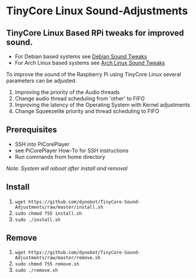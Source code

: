 # TinyCore Linux Sound-Adjustments

## TinyCore Linux Based RPi tweaks for improved sound.
- For Debian based systems see [Debian Sound Tweaks](https://github.com/dynobot/Linux-Audio-Adjustments)
- For Arch Linux based systems see [Arch Linux Sound Tweaks](https://github.com/dynobot/Arch-Linux-Audio-RPi)

To improve the sound of the Raspberry Pi using TinyCore Linux several parameters can be adjusted. 

1) Improving the priority of the Audio threads
2) Change audio thread scheduling from 'other' to FIFO
3) Improving the latency of the Operating System with Kernel adjustments
4) Change Squeezelite priority and thread scheduling to FIFO

## Prerequisites
- SSH into PiCorePlayer
- see PiCorePlayer How-To for SSH instructions
- Run commands from home directory


*Note: System will reboot after install and removal*

## Install
1) `wget https://github.com/dynobot/TinyCore-Sound-Adjustments/raw/master/install.sh`
2) `sudo chmod 755 install.sh`
3) `sudo ./install.sh`


## Remove 
1) `wget https://github.com/dynobot/TinyCore-Sound-Adjustments/raw/master/remove.sh`
2) `sudo chmod 755 remove.sh`
3) `sudo ./remove.sh`
